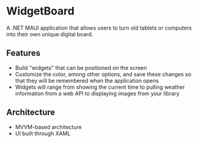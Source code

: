 # WidgetBoard
A .NET MAUI application that allows users to turn old tablets or computers into their own unique digital board.

## Features
* Build "widgets" that can be positioned on the screen
* Customize the color, among other options, and save these changes so that they will be remembered when the application opens
* Widgets will range from showing the current time to pulling weather information from a web API to displaying images from your library

## Architecture
* MVVM-based architecture
* UI built through XAML

